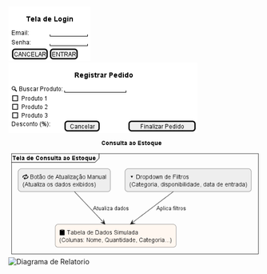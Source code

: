 
![Diagrama de Login](../assets/prototipos/login.png)
![Diagrama de Registro](./registro.png)
![Diagrama de Estoque](./estoqueprototipo.png)
![Diagrama de Relatorio ](./relatorioprotoripo.png)
